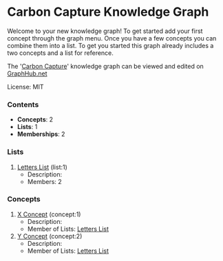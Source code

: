 # Carbon Capture Knowledge Graph

Welcome to your new knowledge graph! To get started add your first concept through the graph menu. Once you have a few concepts you can combine them into a list. To get you started this graph already includes a two concepts and a list for reference.

The '[Carbon Capture](https://graphhub.net/carbon-capture)' knowledge graph can be viewed and edited on [GraphHub.net](https://graphhub.net)

License: MIT
### Contents
- **Concepts**: 2
- **Lists**: 1
- **Memberships**: 2
### Lists
1. [Letters List](/carbon-capture/list/letters-list?id=1) (list:1)
   - Description: 
   - Members: 2
### Concepts
1. [X Concept](/carbon-capture/concept/x-concept?id=1) (concept:1)
   - Description: 
   - Member of Lists: [Letters List](/carbon-capture/list/letters-list?id=1)
1. [Y Concept](/carbon-capture/concept/y-concept?id=2) (concept:2)
   - Description: 
   - Member of Lists: [Letters List](/carbon-capture/list/letters-list?id=1)
